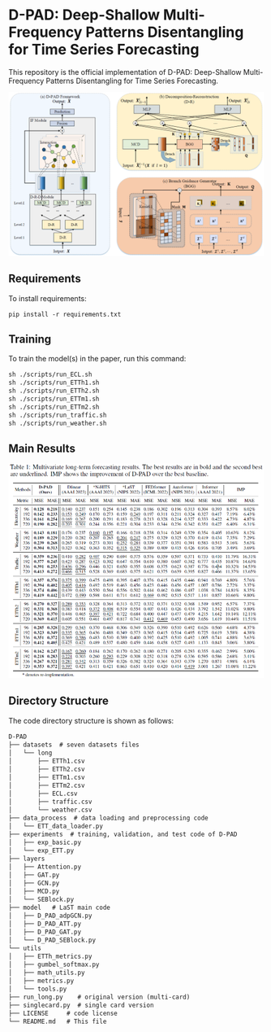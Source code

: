 # D-PAD: Deep-Shallow Multi-Frequency Patterns Disentangling for Time Series Forecasting

This repository is the official implementation of D-PAD: Deep-Shallow Multi-Frequency Patterns Disentangling for Time Series Forecasting. 

<img src="pic/overview.png" alt="image-20230523111250181" style="zoom:80%;" />

## Requirements

To install requirements:

```setup
pip install -r requirements.txt
```

## Training

To train the model(s) in the paper, run this command:

```train
sh ./scripts/run_ECL.sh
sh ./scripts/run_ETTh1.sh
sh ./scripts/run_ETTh2.sh
sh ./scripts/run_ETTm1.sh
sh ./scripts/run_ETTm2.sh
sh ./scripts/run_traffic.sh
sh ./scripts/run_weather.sh
```

## Main Results

<img src="pic/results.png" alt="image-20230523111250181" style="zoom:80%;" />

## Directory Structure

The code directory structure is shown as follows:

```
D-PAD
├── datasets  # seven datasets files
│	└── long
│       ├── ETTh1.csv
│       ├── ETTh2.csv
│       ├── ETTm1.csv
│       ├── ETTm2.csv
│       ├── ECL.csv
│       ├── traffic.csv
│       └── weather.csv
├── data_process  # data loading and preprocessing code
│   └── ETT_data_loader.py
├── experiments  # training, validation, and test code of D-PAD
│   ├── exp_basic.py
│   └── exp_ETT.py
├── layers	
│   ├── Attention.py
│   ├── GAT.py
│   ├── GCN.py
│   ├── MCD.py
│   └── SEBlock.py
├── model 	# LaST main code
│   ├── D_PAD_adpGCN.py
│   ├── D_PAD_ATT.py
│   ├── D_PAD_GAT.py
│   └── D_PAD_SEBlock.py
└── utils
│   ├── ETTh_metrics.py
│   ├── gumbel_softmax.py
│   ├── math_utils.py
│   ├── metrics.py
│   └── tools.py
├── run_long.py	   # original version (multi-card)
├── singlecard.py  # single card version
├── LICENSE     # code license
└── README.md   # This file
```
